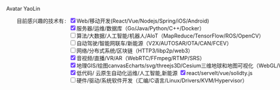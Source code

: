 Avatar
YaoLin

<head>
  <style>
    :root {
      --color-primary: #794cff;
      --col-span: 8;
      --total-cols: 24;
      --width-per: calc((var(--col-span) / var(--total-cols)) * 100%)
    }
    .row {
      display: flex;
    }
    .col-8 {
      flex: 0 0 var(--width-per)
    }
    .col-10 {
      --col-span: 10;
      flex: 0 0 var(--width-per)
    }
    .form-item-label {
      text-align: end;
    }
    .goodat {
      display: inline-flex;
      align-items: center;
      color: rgba(0,0,0,.88)
    }
    .goodat::after {
      content: ":";
      margin-inline-start: 2px;
      margin-inline-end: 8px;
    }
    .checkbox-wrapper {
      display: inline-flex;
      align-items: baseline;
    }
    .checkbox{
       /* input[type="checkbox"]:chekced {
            background-color:
            colro: 
        }
       */
      input[type="checkbox"] {
        accent-color: var(--color-primary)
      }
    }
    .checkbox + span {
      white-space: nowrap;
    }
  </style>
</head>
<div class="row">
  <div class="col-8 form-item-label"><label class="goodat">目前感兴趣的技术有</label></div>

<div class="col-10">
  <label class="checkbox-wrapper">
    <span class="checkbox"> <input type="checkbox" checked/> </span>
    <span> Web/移动开发(React/Vue/Nodejs/Spring/iOS/Android) </span>
  </label>
  <label class="checkbox-wrapper">
    <span class="checkbox"> <input type="checkbox" checked/> </span>
    <span> 服务器/运维/数据库（Go/Java/Python/C++/Docker） </span>
  </label>
  <label class="checkbox-wrapper">
    <span class="checkbox"> <input type="checkbox"/> </span>
    <span> 算法/大数据/人工智能/机器人/AIoT（MapReduce/TensorFlow/ROS/OpenCV） </span>
  </label>
  <label class="checkbox-wrapper">
    <span class="checkbox"> <input type="checkbox"/> </span>
    <span> 自动驾驶/智能网联车/新能源（V2X/AUTOSAR/OTA/CAN/FCEV）</span>
  </label>
  <label class="checkbox-wrapper">
    <span class="checkbox"> <input type="checkbox"/> </span>
    <span> 网络/分布式系统/区块链（HTTP3/libp2p/web3）</span>
  </label>
  <label class="checkbox-wrapper">
    <span class="checkbox"> <input type="checkbox" checked/> </span>
    <span> 音视频/直播/VR/AR（WebRTC/FFmpeg/RTMP/SRS）</span>
  </label>
  <label class="checkbox-wrapper">
    <span class="checkbox"> <input type="checkbox" checked/> </span>
    <span> 地理GIS/绘图canvasEcharts/svg/threejs3D/Cesium三维地球和地图可视化（WebGL/WebGIS）</span>
  </label>
  <label class="checkbox-wrapper">
    <span class="checkbox"> <input type="checkbox" checked/> </span>
    <span> 低代码/ 云原生自动化运维/人工智能,新能源 </span>
  </label>
  <label class="checkbox-wrapper">
    <span class="checkbox"> <input type="checkbox" checked/> </span>
    <span> react/servelt/vue/solidty.js </span>
  </label>
  

  <label class="checkbox-wrapper">
    <span class="checkbox"> <input type="checkbox"/> </span>
    <span> 硬件/驱动/系统软件开发（汇编/C语言/Linux/Drivers/KVM/Hypervisor）</span>
  </label>
</div>
</div>
